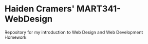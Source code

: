# Haiden Cramers' MART341-WebDesign
Repository for my introduction to Web Design and Web Development Homework
